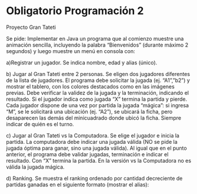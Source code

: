 ﻿# Obligatorio Programación 2

Proyecto Gran Tateti


Se pide: Implementar en Java un programa que al comienzo muestre una animación sencilla, incluyendo la palabra “Bienvenidos” (durante máximo 2 segundos) y luego muestre un menú en consola con:


a)Registrar un jugador. Se indica nombre, edad y alias (único).


b) Jugar al Gran Tateti entre 2 personas. Se eligen dos jugadores diferentes de la lista de jugadores. El programa debe solicitar la jugada (ej. “A1”,”b2”) y mostrar el tablero, con los colores destacados como en las imágenes previas. Debe verificar la validez de la jugada y la terminación, indicando el resultado. Si el jugador indica como jugada “X” termina la partida y pierde. Cada jugador dispone de una vez por partida la jugada “mágica”: si ingresa “M”, se le solicitará una ubicación (ej. “A2”), se ubicará la ficha, pero desaparecen las demás del minicuadrado donde ubicó la ficha. Siempre indicar de quién es el turno.


c) Jugar al Gran Tateti vs la Computadora. Se elige el jugador e inicia la partida. La computadora debe indicar una jugada válida (NO se pide la jugada óptima para ganar, sino una jugada válida).
Al igual que en el punto anterior, el programa debe validar jugadas, terminación e indicar el
resultado. Con “X” termina la partida. En la versión vs la Computadora no es válida la jugada mágica.


d) Ranking. Se muestra el ranking ordenado por cantidad decreciente de partidas ganadas en el siguiente formato (mostrar el alias):
